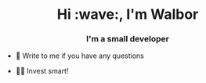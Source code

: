 <h1 align="center">Hi :wave:, I'm Walbor</h1>
<h3 align="center">I'm a small developer</h3>

- 💬 Write to me if you have any questions

- 👨‍💻  Invest smart!
